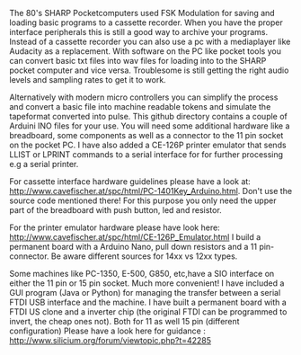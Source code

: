 The 80's SHARP Pocketcomputers  used FSK Modulation for saving and loading basic programs to a cassette recorder. When you have the proper interface peripherals this is still a good way to archive your programs. Instead of a cassette recorder you can also use a pc with a mediaplayer like Audacity as a replacement. With software on the PC like pocket tools you can convert basic txt files into wav files for loading into to the SHARP pocket computer and vice versa. Troublesome is still getting the right audio levels and sampling rates to get it to work.

Alternatively with modern micro controllers you can simplify the process and convert a basic file into machine readable tokens and simulate the tapeformat converted into pulse. This github directory contains a couple of Arduini INO files for your use. You will need some additional hardware like a breadboard, some components as well as a connector to the 11 pin socket on the pocket PC.
I have also added a CE-126P printer emulator that sends LLIST or LPRINT commands to a serial interface for for further processing e.g a serial printer.

For cassette interface hardware guidelines please have a look at: http://www.cavefischer.at/spc/html/PC-1401Key_Arduino.html. Don't use the source code mentioned there!
For this purpose you only need the upper part of the breadboard with push button, led and resistor.

For the printer emulator hardware please have look here: http://www.cavefischer.at/spc/html/CE-126P_Emulator.html
I build a permanent board with a Arduino Nano, pull down resistors and a 11 pin-connector. Be aware different sources for 14xx vs 12xx types.


Some machines like PC-1350, E-500, G850, etc,have a SIO interface on either the 11 pin or 15 pin socket. Much more convenient!
I have included a GUI program (Java or Python) for managing the transfer between a serial FTDI USB interface and the machine.
I have built a permanent board with a FTDI US clone and a inverter chip (the original FTDI can  be programmed to invert, the cheap ones not). Both for 11 as well 15 pin (different configuration)
Please have a look here for guidance : http://www.silicium.org/forum/viewtopic.php?t=42285


